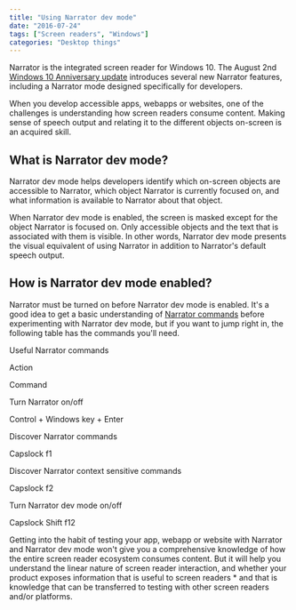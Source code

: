 ```yaml
---
title: "Using Narrator dev mode"
date: "2016-07-24"
tags: ["Screen readers", "Windows"]
categories: "Desktop things"
---
```


Narrator is the integrated screen reader for Windows 10. The August 2nd [Windows 10 Anniversary update](https://blogs.msdn.microsoft.com/accessibility/2016/07/01/making-progress-on-accessibility-with-the-windows-10-anniversary-update/) introduces several new Narrator features, including a Narrator mode designed specifically for developers.

When you develop accessible apps, webapps or websites, one of the challenges is understanding how screen readers consume content. Making sense of speech output and relating it to the different objects on-screen is an acquired skill.

## What is Narrator dev mode?

Narrator dev mode helps developers identify which on-screen objects are accessible to Narrator, which object Narrator is currently focused on, and what information is available to Narrator about that object.

When Narrator dev mode is enabled, the screen is masked except for the object Narrator is focused on. Only accessible objects and the text that is associated with them is visible. In other words, Narrator dev mode presents the visual equivalent of using Narrator in addition to Narrator's default speech output.

## How is Narrator dev mode enabled?

Narrator must be turned on before Narrator dev mode is enabled. It's a good idea to get a basic understanding of [Narrator commands](https://www.paciellogroup.com/blog/2015/01/basic-screen-reader-commands-for-accessibility-testing/) before experimenting with Narrator dev mode, but if you want to jump right in, the following table has the commands you'll need.

Useful Narrator commands

Action

Command

Turn Narrator on/off

Control + Windows key + Enter

Discover Narrator commands

Capslock f1

Discover Narrator context sensitive commands

Capslock f2

Turn Narrator dev mode on/off

Capslock Shift f12

Getting into the habit of testing your app, webapp or website with Narrator and Narrator dev mode won't give you a comprehensive knowledge of how the entire screen reader ecosystem consumes content. But it will help you understand the linear nature of screen reader interaction, and whether your product exposes information that is useful to screen readers * and that is knowledge that can be transferred to testing with other screen readers and/or platforms.
